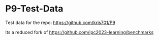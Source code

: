 # P9-Test-Data

Test data for the repo: https://github.com/kris701/P9

Its a reduced fork of https://github.com/ipc2023-learning/benchmarks
